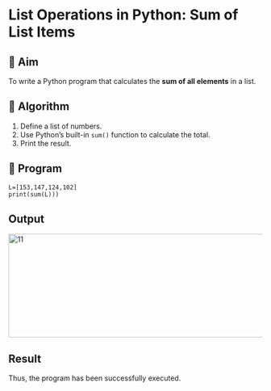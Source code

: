 # List Operations in Python: Sum of List Items

## 🎯 Aim
To write a Python program that calculates the **sum of all elements** in a list.

## 🧠 Algorithm
1. Define a list of numbers.
2. Use Python’s built-in `sum()` function to calculate the total.
3. Print the result.

## 🧾 Program
```
L=[153,147,124,102] 
print(sum(L)))
```

## Output

<img width="542" height="205" alt="11" src="https://github.com/user-attachments/assets/17503818-7725-43dd-9841-ab1f60dc808d" />

## Result
Thus, the program has been successfully executed. 
